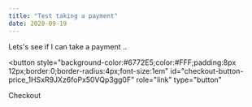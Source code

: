 ```yaml
---
title: "Test taking a payment"
date: 2020-09-19
---
```


Lets's see if I can take a payment ..

<!-- Load Stripe.js on your website. -->
<script src="https://js.stripe.com/v3"></script>

<!-- Create a button that your customers click to complete their purchase. Customize the styling to suit your branding. -->
<button
  style="background-color:#6772E5;color:#FFF;padding:8px 12px;border:0;border-radius:4px;font-size:1em"
  id="checkout-button-price_1HSxR9JXz6foPx50VQp3gg0F"
  role="link"
  type="button"
>
  Checkout
</button>

<div id="error-message"></div>

<script>
(function() {
  var stripe = Stripe('pk_test_51HSxCEJXz6foPx50Cr5SBaeoCihBRrZaOVuZZJ4EmDEMQ9bUBbk5wR2sFIzOmG9LrwqZ1SDGVgWXr4gYeRZzynp1001AvI1jsv');

  var checkoutButton = document.getElementById('checkout-button-price_1HSxR9JXz6foPx50VQp3gg0F');
  checkoutButton.addEventListener('click', function () {
    // When the customer clicks on the button, redirect
    // them to Checkout.
    stripe.redirectToCheckout({
      lineItems: [{price: 'price_1HSxR9JXz6foPx50VQp3gg0F', quantity: 1}],
      mode: 'payment',
      // Do not rely on the redirect to the successUrl for fulfilling
      // purchases, customers may not always reach the success_url after
      // a successful payment.
      // Instead use one of the strategies described in
      // https://stripe.com/docs/payments/checkout/fulfill-orders
      successUrl: 'https://bigmickey.github.com/success',
      cancelUrl: 'https://bigmickey.github.com/cancel',
    })
    .then(function (result) {
      if (result.error) {
        // If `redirectToCheckout` fails due to a browser or network
        // error, display the localized error message to your customer.
        var displayError = document.getElementById('error-message');
        displayError.textContent = result.error.message;
      }
    });
  });
})();
</script>
